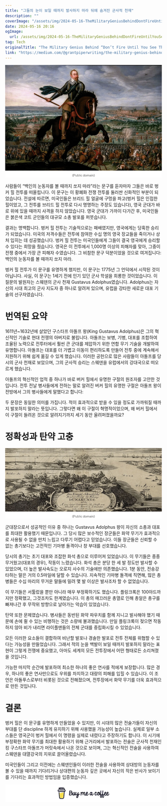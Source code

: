 ```yaml
---
title: "그들의 눈이 보일 때까지 발사하지 마라 뒤에 숨겨진 군사적 천재"
description: ""
coverImage: "/assets/img/2024-05-16-TheMilitaryGeniusBehindDontFireUntilYouSeeTheWhitesOfTheirEyes_0.png"
date: 2024-05-16 20:16
ogImage: 
  url: /assets/img/2024-05-16-TheMilitaryGeniusBehindDontFireUntilYouSeeTheWhitesOfTheirEyes_0.png
tag: Tech
originalTitle: "The Military Genius Behind “Don’t Fire Until You See The Whites Of Their Eyes”"
link: "https://medium.com/@grantpiperwriting/the-military-genius-behind-dont-fire-until-you-see-the-whites-of-their-eyes-118873c98c7e"
---
```




![Battle of Bunker Hill](/assets/img/2024-05-16-TheMilitaryGeniusBehindDontFireUntilYouSeeTheWhitesOfTheirEyes_0.png)

사람들이 “백인의 눈동자를 볼 때까지 쏘지 마라”라는 문구를 듣자마자 그들은 바로 벙커 힐 전투를 떠올립니다. 이 문구는 이 황폐화 전쟁 전투를 둘러싼 신화적인 부분이 되었습니다. 전설에 따르면, 미국인들은 브리드 힐 얼굴에 구멍을 파고(벙커 힐은 인접한 힐이었고, 그 전투를 브리드 힐 전투로 다시 명명하는 주장도 있습니다), 영국 군대가 바로 위에 있을 때까지 사격을 하지 않았습니다. 영국 군대가 가까이 다가간 후, 미국인들은 붉은색 코트 군인들의 대규모 소총 발포를 퍼붓습니다.

결과는 명백합니다. 벙커 힐 전투는 기술적으로는 패배였지만, 영국에게는 당혹한 승리가 되었습니다. 미국의 저격수들은 전투에 참여한 수십 명의 영국 장교들을 죽이거나 상처 입히는 데 성공했습니다. 벙커 힐 전투는 미국인들에게 그들이 결국 영국에게 승리할 수 있다는 희망을 줬습니다. 영국은 이 전투에서 1,000명 이상의 피해자를 맞아, 그중이 전쟁 중에서 가장 큰 피해자 수였습니다. 그 비참한 문구 덕분이었을 것으로 여겨집니다: 백인의 눈동자를 볼 때까지 쏘지 마라.

벙커 힐 전투가 이 문구를 유명하게 했지만, 이 문구는 1775년 그 언덕에서 시작된 것이 아닙니다. 사실, 이 문구는 1세기 전에 인기 있던 군사 학설을 희롱한 것이었습니다. 이 질문의 발원자는 스웨덴의 군사 천재 Gustavus Adolphus였습니다. Adolphus는 자신의 시대 최고의 군사 지도자 중 하나로 알려져 있으며, 유럽을 강타한 새로운 대포 기술의 선구자였습니다.
  

<div class="content-ad"></div>

# 번역된 요약

1611년~1632년에 살았던 구스타프 아돌프 왕(King Gustavus Adolphus)은 그의 혁신적인 기술로 현대 전쟁의 아버지로 불립니다. 아돌프는 보병, 기병, 대포를 조합하여 조율된 노력으로 전투터에서 훨씬 큰 군대를 제압하기 위한 연합 무기 기술을 개발하여 유명합니다. 아돌프는 대포를 더 가볍고 이동이 편리하도록 만들어 전투 중에 계속해서 지원하기 위해 쉽게 옮길 수 있게 했습니다. 이러한 공헌으로 많은 사람들이 아돌프를 당시의 군사 천재로 보았으며, 그의 군사적 승리는 스웨덴을 유럽에서의 강대국으로 떠오르게 했습니다.

아돌프의 혁신적인 업적 중 하나가 바로 버커 힐에서 유명한 구절의 원조자를 고안한 것입니다. 전투 전날 병사들에게 전하는 말로 알려진 버커 힐의 유명한 구절은 아돌프 왕이 전방에서 그의 병사들에게 말했다고 합니다:

두 문장은 동일한 의미를 가집니다. 적이 효과적으로 받을 수 있을 정도로 가까워질 때까지 발포하지 말라는 뜻입니다. 그렇다면 왜 이 구절이 혁명적이었으며, 왜 버커 힐에서 이 구절이 들려온 것으로 알려지기까지 세기 동안 울려퍼졌을까요?

<div class="content-ad"></div>

# 정확성과 탄약 고충

![이미지](/assets/img/2024-05-16-TheMilitaryGeniusBehindDontFireUntilYouSeeTheWhitesOfTheirEyes_1.png)

군대장으로서 성공적인 이유 중 하나는 Gustavus Adolphus 왕이 자신의 소총과 대포를 최대한 활용했기 때문입니다. 그 당시 많은 보수적인 장군들은 화약 무기가 효과적으로 사용될 수 없을 만치 느립고 다루기 어렵다고 믿었습니다. 이들 장군들은 신뢰할 수 없는 총기보다는 고전적인 기마병 돌격이나 창 부대를 선호했습니다.

당시의 총기는 초기 대포와 조잡한 화석 총으로 이루어져 있었습니다. 이 무기들은 종종 무거웠고(대포의 경우), 작동이 느렸습니다. 화석 총은 분당 한 세 발 정도만 발사할 수 있었으며, 더 높은 발사속도는 오로지 사수의 기술에만 의존했습니다. 1분 동안, 전송강타하는 말은 거의 0.5마일에 달할 수 있습니다. 지속적인 기마병 돌격에 직면해, 많은 총병들은 수십 마리의 무거운 말들에 밀려 몇 발 이상은 발사조차 할 수 없었습니다.

<div class="content-ad"></div>

이 무기들은 서툴렀을 뿐만 아니라 매우 부정확하기도 했습니다. 플링크록은 100야드까지만 정확했고, 그것조차도 한계였습니다. 이 총의 매끄러운 총열로 인해 총알은 총구를 빠져나간 후 무작위 방향으로 날아가는 악습이 있었습니다.

탄약 또한 문제였습니다. 병사들은 동반된 화약 파우치를 함께 지니고 발사해야 했기 때문에 손에 쥘 수 있는 비행하는 것은 소량에 불과했습니다. 만일 플링크록이 젖으면 작동하지 않아 비가 내리면 라이플맨들의 전체 군대를 중립화시킬 수 있었습니다.

모든 이러한 요소들이 결합하여 비난할 발포나 경솔한 발포로 전투 전체를 위협할 수 있다는 가능성을 만들었습니다. 그래서 적의 눈을 백발이 보일 때까지 발포하지 말라는 표현이 그렇게 전쟁에 중요했고, 아마도 세계의 모든 전투장에서 어떤 형태로든 소리쳐졌을 것입니다.

가능한 마지막 순간에 발포하여 최소한 하나의 좋은 연사를 적에게 보장합니다. 많은 경우, 하나의 좋은 연사만으로도 우위를 차지하고 대량의 피해를 입힐 수 있습니다. 이 조언은 아돌푸스로부터 비롯된 것으로 전해졌으며, 전투장에서 화약 무기를 더욱 효과적으로 만든 것입니다.

<div class="content-ad"></div>

# 결론

벙커 힐은 이 문구를 유명하게 만들었을 수 있지만, 이 시대의 많은 전술가들이 자신의 부대를 단 discipline 하게 유지하기 위해 사용했을 가능성이 높습니다. 실제로 일부 소스들은 영국군이 벙커 힐에서 이 명령을 실제로 내렸다고 주장하기도 합니다. 이 시기에 부정확한 화약 무기를 최대한 활용하기 위해 근거리에서 발포하는 전술은 군사적 천재인 킹 구스타프 아돌프가 머릿속에서 나온 것으로 보이며, 그는 혁신적인 전술을 사용하여 스웨덴을 대열강국의 지위로 끌어올렸습니다.

미국인들이 그리고 이전에는 스웨덴인들이 이러한 전술을 사용하여 상대방의 눈동자를 볼 수 있을 때까지 기다리거나 상대편의 눈동자 깊은 곳에서 자신의 작은 반사가 보이기를 기다리는 효과적인 방법임을 입증했습니다.

![이미지](/assets/img/2024-05-16-TheMilitaryGeniusBehindDontFireUntilYouSeeTheWhitesOfTheirEyes_2.png)